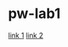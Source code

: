 # pw-lab1

[link 1](https://pw-lab1htmlreport.herokuapp.com/report.html)
[link 2](https://pw-lab1htmlreport.herokuapp.com/index.html)
